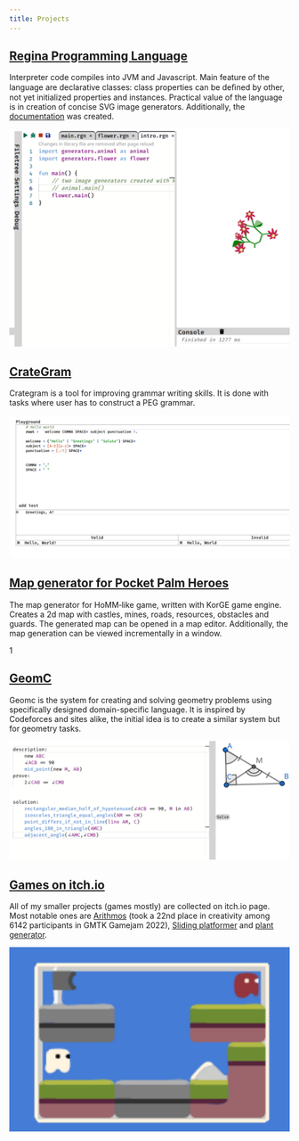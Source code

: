 ```yaml
---
title: Projects
---
```


## [Regina Programming Language](https://waterstopper.github.io/regina-ide)

Interpreter code compiles into JVM and Javascript. Main feature of the language are declarative classes: class properties can be deﬁned by other, not yet initialized properties and instances. Practical value of the language is in creation of concise SVG image generators. Additionally, the [documentation](https://waterstopper.github.io/regina/) was created.    

![](/images/regina.png)

## [CrateGram](https://waterstopper.github.io/CrateGram)

Crategram is a tool for improving grammar writing skills. It is done with tasks where user has to construct a PEG grammar.

![](/images/crategram.png)

## [Map generator for Pocket Palm Heroes](https://github.com/waterstopper/MapGen-KorGE)

The map generator for HoMM‐like game, written with KorGE game engine. Creates a 2d map with castles, mines, roads, resources, obstacles and guards. The generated map can be opened in a map editor. Additionally, the map generation can be viewed incrementally in a window.

1[](images/pph.png)

## [GeomC](https://github.com/konichiva-geom/GeometryChecker)
Geomc is the system for creating and solving geometry problems using specifically designed domain-specific language.
It is inspired by Codeforces and sites alike, the initial idea is to create a similar system but for geometry tasks.

![](/images/geomc.png)

## [Games on itch.io](https://waters-top.itch.io/)

All of my smaller projects (games mostly) are collected on itch.io page. Most notable ones are [Arithmos](https://llesha.itch.io/arithmos) (took a 22nd place in
creativity among 6142 participants in GMTK Gamejam 2022), [Sliding platformer](https://waters-top.itch.io/sliding-platformer) and [plant generator](https://waters-top.itch.io/plant-generator).

![](/images/itch.png)